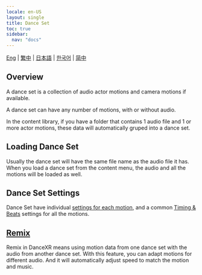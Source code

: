 ```yaml
---
locale: en-US
layout: single
title: Dance Set
toc: true
sidebar:
  nav: "docs"
---
```

[Eng](/dancexr/features/dance_set) | [繁中](/tw/dancexr/features/dance_set) | [日本語](/jp/dancexr/features/dance_set) | [한국어](/kr/dancexr/features/dance_set) | [简中](/zh/dancexr/features/dance_set)


## Overview
A dance set is a collection of audio actor motions and camera motions if available. 

A dance set can have any number of motions, with or without audio. 

In the content library, if you have a folder that contains 1 audio file and 1 or more actor motions, these data will automatically gruped into a dance set.

## Loading Dance Set
Usually the dance set will have the same file name as the audio file it has. When you load a dance set from the content menu, the audio and all the motions will be loaded as well.

## Dance Set Settings
Dance Set have individual [settings for each motion](/dancexr/features/motion_settings), and a common [Timing & Beats](/dancexr/music_timing) settings for all the motions.

## [Remix](/dancexr/features/remix)
Remix in DanceXR means using motion data from one dance set with the audio from another dance set. With this feature, you can adapt motions for different audio. And it will automatically adjust speed to match the motion and music.
